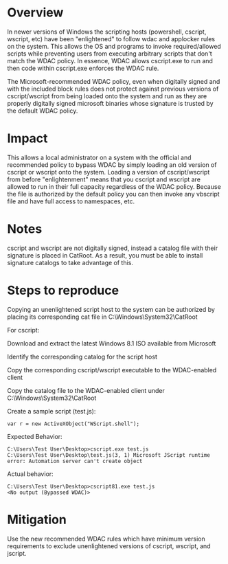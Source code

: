 # Overview

In newer versions of Windows the scripting hosts (powershell, cscript, wscript, etc) have been "enlightened" to follow wdac and applocker rules on the system. This allows the OS and programs to invoke required/allowed scripts while preventing users from executing arbitrary scripts that don't match the WDAC policy. In essence, WDAC allows cscript.exe to run and then code within cscript.exe enforces the WDAC rule.

The Microsoft-recommended WDAC policy, even when digitally signed and with the included block rules does not protect against previous versions of cscript/wscript from being loaded onto the system and run as they are properly digitally signed microsoft binaries whose signature is trusted by the default WDAC policy.

# Impact

This allows a local administrator on a system with the official and recommended policy to bypass WDAC by simply loading an old version of cscript or wscript onto the system. Loading a version of cscript/wscript from before "enlightenment" means that you cscript and wscript are allowed to run in their full capacity regardless of the WDAC policy. Because the file is authorized by the default policy you can then invoke any vbscript file and have full access to namespaces, etc.

# Notes

cscript and wscript are not digitally signed, instead a catalog file with their signature is placed in CatRoot. As a result, you must be able to install signature catalogs to take advantage of this.

# Steps to reproduce

Copying an unenlightened script host to the system can be authorized by placing its corresponding cat file in C:\Windows\System32\CatRoot

For cscript:

Download and extract the latest Windows 8.1 ISO available from Microsoft

Identify the corresponding catalog for the script host

Copy the corresponding cscript/wscript executable to the WDAC-enabled client

Copy the catalog file to the WDAC-enabled client under C:\Windows\System32\CatRoot

Create a sample script (test.js):
```
var r = new ActiveXObject("WScript.shell");
```

Expected Behavior:

```
C:\Users\Test User\Desktop>cscript.exe test.js
C:\Users\Test User\Desktop\test.js(3, 1) Microsoft JScript runtime error: Automation server can't create object
```

Actual behavior:
```
C:\Users\Test User\Desktop>cscript81.exe test.js
<No output (Bypassed WDAC)>
```

# Mitigation

Use the new recommended WDAC rules which have minimum version requirements to exclude unenlightened versions of cscript, wscript, and jscript.